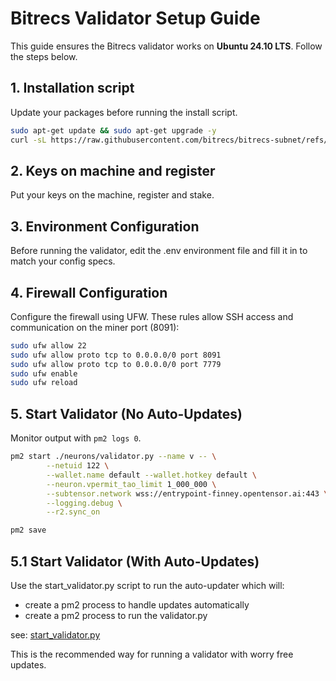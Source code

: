 # Bitrecs Validator Setup Guide

This guide ensures the Bitrecs validator works on **Ubuntu 24.10 LTS**. Follow the steps below.

## 1. Installation script
Update your packages before running the install script.

```bash
sudo apt-get update && sudo apt-get upgrade -y
curl -sL https://raw.githubusercontent.com/bitrecs/bitrecs-subnet/refs/heads/main/scripts/install_vali.sh | bash
```

## 2. Keys on machine and register
Put your keys on the machine, register and stake. 

## 3. Environment Configuration

Before running the validator, edit the .env environment file and fill it in to match your config specs.

## 4. Firewall Configuration
Configure the firewall using UFW. These rules allow SSH access and communication on the miner port (8091):

```bash
sudo ufw allow 22
sudo ufw allow proto tcp to 0.0.0.0/0 port 8091
sudo ufw allow proto tcp to 0.0.0.0/0 port 7779
sudo ufw enable
sudo ufw reload
```

## 5. Start Validator (No Auto-Updates)
Monitor output with `pm2 logs 0`.

```bash
pm2 start ./neurons/validator.py --name v -- \
        --netuid 122 \
        --wallet.name default --wallet.hotkey default \
        --neuron.vpermit_tao_limit 1_000_000 \
        --subtensor.network wss://entrypoint-finney.opentensor.ai:443 \
        --logging.debug \
        --r2.sync_on 

pm2 save
```

## 5.1 Start Validator (With Auto-Updates)

Use the start_validator.py script to run the auto-updater which will:

- create a pm2 process to handle updates automatically
- create a pm2 process to run the validator.py

see: [start_validator.py](/start_validator.py)

This is the recommended way for running a validator with worry free updates.
